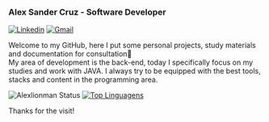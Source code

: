 ### Alex Sander Cruz - Software Developer

[![Linkedin](https://img.shields.io/badge/LinkedIn-blue?style=for-the-badge&logo=Linkedin)](https://www.linkedin.com/in/alex-sander-cruz-pereira/)
[![Gmail](https://img.shields.io/badge/-Gmail-c14438?style=for-the-badge&logo=Gmail&logoColor=white&link=mailto:pereirasander33@gmail.com)](mailto:pereirasander33@gmail.com)

Welcome to my GitHub, here I put some personal projects, study materials and documentation for consultation🤗<br>
My area of development is the back-end, today I specifically focus on my studies and work with JAVA.
I always try to be equipped with the best tools, stacks and content in the programming area.
                  
![Alexlionman Status](https://github-readme-stats.vercel.app/api?username=Alexlionman&show_icons=true)
[![Top Linguagens](https://github-readme-stats.vercel.app/api/top-langs/?username=Alexlionman&layout=compact)](https://github.com/anuraghazra/github-readme-stats)

Thanks for the visit!
